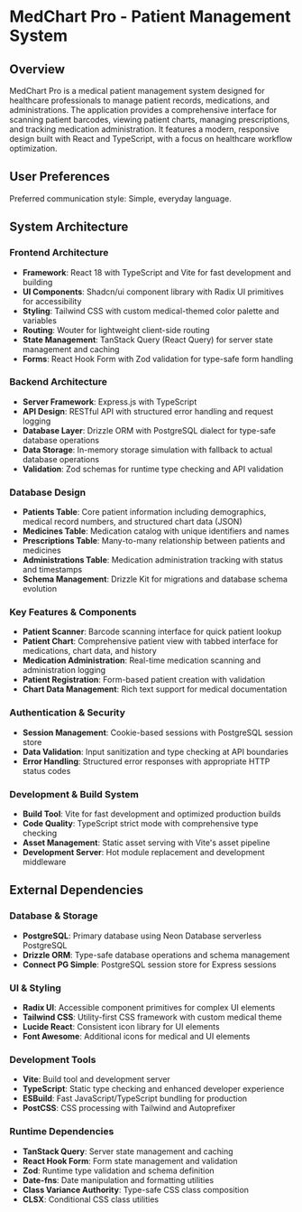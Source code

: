 # MedChart Pro - Patient Management System

## Overview

MedChart Pro is a medical patient management system designed for healthcare professionals to manage patient records, medications, and administrations. The application provides a comprehensive interface for scanning patient barcodes, viewing patient charts, managing prescriptions, and tracking medication administration. It features a modern, responsive design built with React and TypeScript, with a focus on healthcare workflow optimization.

## User Preferences

Preferred communication style: Simple, everyday language.

## System Architecture

### Frontend Architecture
- **Framework**: React 18 with TypeScript and Vite for fast development and building
- **UI Components**: Shadcn/ui component library with Radix UI primitives for accessibility
- **Styling**: Tailwind CSS with custom medical-themed color palette and variables
- **Routing**: Wouter for lightweight client-side routing
- **State Management**: TanStack Query (React Query) for server state management and caching
- **Forms**: React Hook Form with Zod validation for type-safe form handling

### Backend Architecture
- **Server Framework**: Express.js with TypeScript
- **API Design**: RESTful API with structured error handling and request logging
- **Database Layer**: Drizzle ORM with PostgreSQL dialect for type-safe database operations
- **Data Storage**: In-memory storage simulation with fallback to actual database operations
- **Validation**: Zod schemas for runtime type checking and API validation

### Database Design
- **Patients Table**: Core patient information including demographics, medical record numbers, and structured chart data (JSON)
- **Medicines Table**: Medication catalog with unique identifiers and names
- **Prescriptions Table**: Many-to-many relationship between patients and medicines
- **Administrations Table**: Medication administration tracking with status and timestamps
- **Schema Management**: Drizzle Kit for migrations and database schema evolution

### Key Features & Components
- **Patient Scanner**: Barcode scanning interface for quick patient lookup
- **Patient Chart**: Comprehensive patient view with tabbed interface for medications, chart data, and history
- **Medication Administration**: Real-time medication scanning and administration logging
- **Patient Registration**: Form-based patient creation with validation
- **Chart Data Management**: Rich text support for medical documentation

### Authentication & Security
- **Session Management**: Cookie-based sessions with PostgreSQL session store
- **Data Validation**: Input sanitization and type checking at API boundaries
- **Error Handling**: Structured error responses with appropriate HTTP status codes

### Development & Build System
- **Build Tool**: Vite for fast development and optimized production builds
- **Code Quality**: TypeScript strict mode with comprehensive type checking
- **Asset Management**: Static asset serving with Vite's asset pipeline
- **Development Server**: Hot module replacement and development middleware

## External Dependencies

### Database & Storage
- **PostgreSQL**: Primary database using Neon Database serverless PostgreSQL
- **Drizzle ORM**: Type-safe database operations and schema management
- **Connect PG Simple**: PostgreSQL session store for Express sessions

### UI & Styling
- **Radix UI**: Accessible component primitives for complex UI elements
- **Tailwind CSS**: Utility-first CSS framework with custom medical theme
- **Lucide React**: Consistent icon library for UI elements
- **Font Awesome**: Additional icons for medical and UI elements

### Development Tools
- **Vite**: Build tool and development server
- **TypeScript**: Static type checking and enhanced developer experience
- **ESBuild**: Fast JavaScript/TypeScript bundling for production
- **PostCSS**: CSS processing with Tailwind and Autoprefixer

### Runtime Dependencies
- **TanStack Query**: Server state management and caching
- **React Hook Form**: Form state management and validation
- **Zod**: Runtime type validation and schema definition
- **Date-fns**: Date manipulation and formatting utilities
- **Class Variance Authority**: Type-safe CSS class composition
- **CLSX**: Conditional CSS class utilities